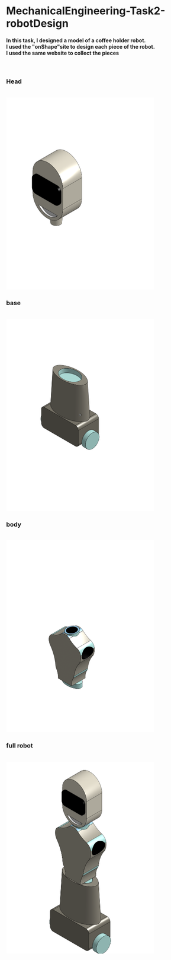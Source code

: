 # MechanicalEngineering-Task2-robotDesign
<h4>In this task, I designed a model of a coffee holder robot.<br>
I used the "onShape"site to design each piece of the robot.<br>
I used the same website to collect the pieces</h4><br>


<h3>Head</h3><br>
<img src="img/head.png" alt="head" width="400">


<h3>base</h3><br>
 <img src="img/boxbase.png" alt="boxbase" width="400">




<h3>body</h3><br>
<img src="img/body.png" alt="body" width="400">


<h3>full robot</h3><br>
<img src="img/full-robot.png" alt="full robot" width="400">

